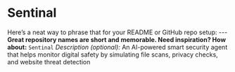 # Sentinal
Here’s a neat way to phrase that for your README or GitHub repo setup:  ---  **Great repository names are short and memorable. Need inspiration? How about:** `Sentinal`  *Description (optional):* An AI-powered smart security agent that helps monitor digital safety by simulating file scans, privacy checks, and website threat detection 
